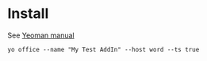 
# Install

See [Yeoman 
manual](https://learn.microsoft.com/en-us/office/dev/add-ins/develop/yeoman-generator-overview)

```
yo office --name "My Test AddIn" --host word --ts true
```
